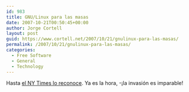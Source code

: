 ```yaml
---
id: 983
title: GNU/Linux para las masas
date: 2007-10-21T00:50:45+00:00
author: Jorge Cortell
layout: post
guid: https://www.cortell.net/2007/10/21/gnulinux-para-las-masas/
permalink: /2007/10/21/gnulinux-para-las-masas/
categories:
  - Free Software
  - General
  - Technology
---
```

Hasta <a target="_blank" title="Artí­culo en el NY Times" href="https://www.nytimes.com/2007/10/04/technology/circuits/04basics.html?ex=1349150400&en=f1e147767abb91ac&ei=5124&partner=permalink&exprod=permalink">el NY Times lo reconoce</a>. Ya es la hora, -¡la invasión es imparable!